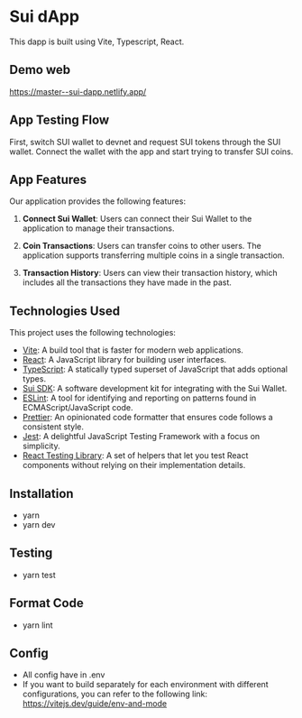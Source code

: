 # Sui dApp

This dapp is built using Vite, Typescript, React.

## Demo web

https://master--sui-dapp.netlify.app/

## App Testing Flow

First, switch SUI wallet to devnet and request SUI tokens through the SUI wallet. Connect the wallet with the app and start trying to transfer SUI coins.

## App Features

Our application provides the following features:

1. **Connect Sui Wallet**: Users can connect their Sui Wallet to the application to manage their transactions.

2. **Coin Transactions**: Users can transfer coins to other users. The application supports transferring multiple coins in a single transaction.

3. **Transaction History**: Users can view their transaction history, which includes all the transactions they have made in the past.

## Technologies Used

This project uses the following technologies:

- [Vite](https://vitejs.dev/): A build tool that is faster for modern web applications.
- [React](https://reactjs.org/): A JavaScript library for building user interfaces.
- [TypeScript](https://www.typescriptlang.org/): A statically typed superset of JavaScript that adds optional types.
- [Sui SDK](https://docs.sui.io/references/sui-sdks): A software development kit for integrating with the Sui Wallet.
- [ESLint](https://eslint.org/): A tool for identifying and reporting on patterns found in ECMAScript/JavaScript code.
- [Prettier](https://prettier.io/): An opinionated code formatter that ensures code follows a consistent style.
- [Jest](https://jestjs.io/): A delightful JavaScript Testing Framework with a focus on simplicity.
- [React Testing Library](https://testing-library.com/docs/react-testing-library/intro/): A set of helpers that let you test React components without relying on their implementation details.

## Installation

 - yarn
 - yarn dev

## Testing

 - yarn test

## Format Code

 - yarn lint
 
## Config

 - All config have in .env
 - If you want to build separately for each environment with different configurations, you can refer to the following link:
    https://vitejs.dev/guide/env-and-mode

